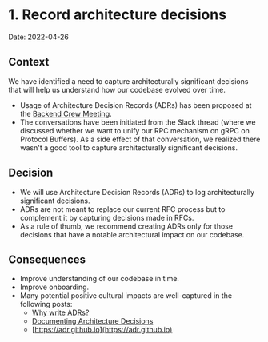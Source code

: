 # 1. Record architecture decisions

Date: 2022-04-26

## Context

We have identified a need to capture architecturally significant decisions that will help us understand how our codebase evolved over time.

- Usage of Architecture Decision Records (ADRs) has been proposed at the [Backend Crew Meeting](https://docs.google.com/document/d/1Y51d863Nuqr9BzbTbwwSF9jes0ro71vB724oc2p8qsQ/edit#heading=h.cwkac4n1yeqr).
- The conversations have been initiated from the Slack thread (where we discussed whether we want to unify our RPC mechanism on gRPC on Protocol Buffers). As a side effect of that conversation, we realized there wasn't a good tool to capture architecturally significant decisions.

## Decision

- We will use Architecture Decision Records (ADRs) to log architecturally significant decisions.
- ADRs are not meant to replace our current RFC process but to complement it by capturing decisions made in RFCs.
- As a rule of thumb, we recommend creating ADRs only for those decisions that have a notable architectural impact on our codebase.

## Consequences

- Improve understanding of our codebase in time.
- Improve onboarding.
- Many potential positive cultural impacts are well-captured in the following posts:
  - [Why write ADRs?](https://github.blog/2020-08-13-why-write-adrs/)
  - [Documenting Architecture Decisions](https://cognitect.com/blog/2011/11/15/documenting-architecture-decisions)
  - [https://adr.github.io](https://adr.github.io)

